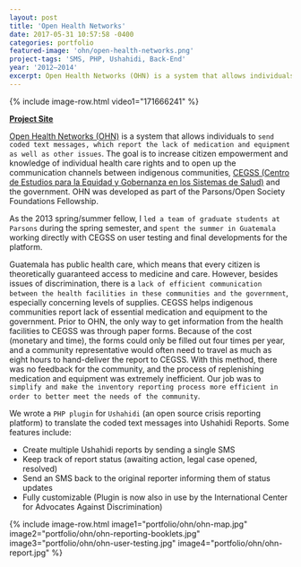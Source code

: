 ```yaml
---
layout: post
title: 'Open Health Networks'
date: 2017-05-31 10:57:58 -0400
categories: portfolio
featured-image: 'ohn/open-health-networks.png'
project-tags: 'SMS, PHP, Ushahidi, Back-End'
year: '2012–2014'
excerpt: Open Health Networks (OHN) is a system that allows individuals to send coded text messages which report the lack of medication, equipment and other concerns.
---
```


{% include image-row.html video1="171666241" %}

**[Project Site](http://vigilanciaysalud.com/plataforma/)**

[Open Health Networks (OHN)](http://vigilanciaysalud.com/plataforma/) is a system that allows individuals to `send coded text messages, which report the lack of medication and equipment as well as other issues`. The goal is to increase citizen empowerment and knowledge of individual health care rights and to open up the communication channels between indigenous communities, [CEGSS (Centro de Estudios para la Equidad y Gobernanza en los Sistemas de Salud)](http://cegss.org.gt/) and the government. OHN was developed as part of the Parsons/Open Society Foundations Fellowship.

As the 2013 spring/summer fellow, I `led a team of graduate students at Parsons` during the spring semester, and `spent the summer in Guatemala` working directly with CEGSS on user testing and final developments for the platform.

Guatemala has public health care, which means that every citizen is theoretically guaranteed access to medicine and care. However, besides issues of discrimination, there is a `lack of efficient communication between the health facilities in these communities and the government`, especially concerning levels of supplies. CEGSS helps indigenous communities report lack of essential medication and equipment to the government. Prior to OHN, the only way to get information from the health facilities to CEGSS was through paper forms. Because of the cost (monetary and time), the forms could only be filled out four times per year, and a community representative would often need to travel as much as eight hours to hand-deliver the report to CEGSS. With this method, there was no feedback for the community, and the process of replenishing medication and equipment was extremely inefficient. Our job was to `simplify and make the inventory reporting process more efficient in order to better meet the needs of the community`.

We wrote a `PHP plugin` for `Ushahidi` (an open source crisis reporting platform) to translate the coded text messages into Ushahidi Reports. Some features include:

- Create multiple Ushahidi reports by sending a single SMS
- Keep track of report status (awaiting action, legal case opened, resolved)
- Send an SMS back to the original reporter informing them of status updates
- Fully customizable (Plugin is now also in use by the International Center for Advocates Against Discrimination)

{% include image-row.html image1="portfolio/ohn/ohn-map.jpg" image2="portfolio/ohn/ohn-reporting-booklets.jpg" image3="portfolio/ohn/ohn-user-testing.jpg" image4="portfolio/ohn/ohn-report.jpg" %}
